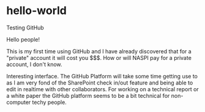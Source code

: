 # hello-world
Testing GitHub

Hello people!

This is my first time using GitHub and I have already discovered that for a "private" account it will cost you $$$. How or will NASPI pay for a private account, I don't know.

Interesting interface. The GitHub Platform will take some time getting use to as I am very fond of the SharePoint check in/out feature and being able to edit in realtime with other collaborators. For working on a technical report or a white paper the GitHub platform seems to be a bit technical for non-computer techy people.


